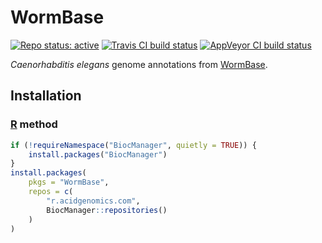 # WormBase

[![Repo status: active](http://www.repostatus.org/badges/latest/active.svg)](http://www.repostatus.org/#active)
[![Travis CI build status](https://travis-ci.com/acidgenomics/wormbase.svg?branch=master)](https://travis-ci.com/acidgenomics/wormbase)
[![AppVeyor CI build status](https://ci.appveyor.com/api/projects/status/8hmhfpsfngn5kcg9/branch/master?svg=true)](https://ci.appveyor.com/project/mjsteinbaugh/wormbase/branch/master)

*Caenorhabditis elegans* genome annotations from [WormBase][].

## Installation

### [R][] method

```r
if (!requireNamespace("BiocManager", quietly = TRUE)) {
    install.packages("BiocManager")
}
install.packages(
    pkgs = "WormBase",
    repos = c(
        "r.acidgenomics.com",
        BiocManager::repositories()
    )
)
```

[R]: https://www.r-project.org/
[WormBase]: http://www.wormbase.org/
